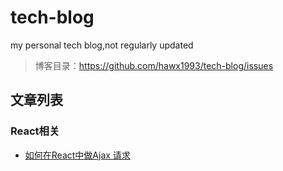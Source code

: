 # tech-blog
my personal tech blog,not regularly updated

>博客目录：https://github.com/hawx1993/tech-blog/issues


## 文章列表

### React相关

- [如何在React中做Ajax 请求](https://github.com/hawx1993/tech-blog/issues/1)
